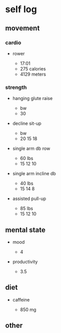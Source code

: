 # self log

## movement 

### cardio

- rower 

    - 17:01
    - 275 calories
    - 4129 meters

### strength 

- hanging glute raise

    - bw
    - 30

- decline sit-up 

    - bw 
    - 20 15 18

- single arm db row

    - 60 lbs
    - 15 12 10

- single arm incline db

    - 40 lbs
    - 15 14 8

- assisted pull-up

    - 85 lbs
    - 15 12 10

## mental state

- mood

    - 4

- productivity

    - 3.5

## diet

- caffeine

    - 850 mg

## other

